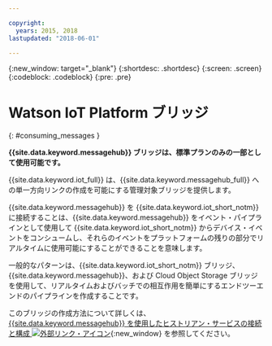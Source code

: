 ```yaml
---

copyright:
  years: 2015, 2018
lastupdated: "2018-06-01"

---
```


{:new_window: target="_blank"}
{:shortdesc: .shortdesc}
{:screen: .screen}
{:codeblock: .codeblock}
{:pre: .pre}


# Watson IoT Platform ブリッジ
{: #consuming_messages }

**{{site.data.keyword.messagehub}} ブリッジは、標準プランのみの一部として使用可能です。**
<br/>

{{site.data.keyword.iot_full}} は、{{site.data.keyword.messagehub_full}} への単一方向リンクの作成を可能にする管理対象ブリッジを提供します。

{{site.data.keyword.messagehub}} を {{site.data.keyword.iot_short_notm}} に接続することは、{{site.data.keyword.messagehub}} をイベント・パイプラインとして使用して {{site.data.keyword.iot_short_notm}} からデバイス・イベントをコンシュームし、それらのイベントをプラットフォームの残りの部分でリアルタイムに使用可能にすることができることを意味します。 

一般的なパターンは、{{site.data.keyword.iot_short_notm}} ブリッジ、{{site.data.keyword.messagehub}}、および Cloud Object Storage ブリッジを使用して、リアルタイムおよびバッチでの相互作用を簡単にするエンドツーエンドのパイプラインを作成することです。

このブリッジの作成方法について詳しくは、[{{site.data.keyword.messagehub}} を使用したヒストリアン・サービスの接続と構成 ![外部リンク・アイコン](../../icons/launch-glyph.svg "外部リンク・アイコン")](/docs/services/IoT/message_hub.html){:new_window} を参照してください。






